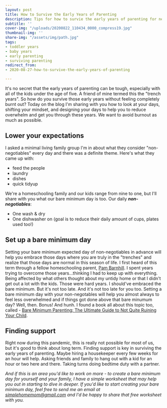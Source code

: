 ```yaml
---
layout: post
title: How to Survive the Early Years of Parenting
description: Tips for how to survie the early years of parenting for new parents.
subtitle: ''
cover-img: "/uploads/20200822_110434_0000_compress19.jpg"
thumbnail-img: ''
share-img: "/assets/img/path.jpg"
tags:
- toddler years
- baby years
- early parenting
- surviving parenting
redirect_from:
- 2020-08-27-how-to-survive-the-early-years-of-parenting

---
```

It's no secret that the early years of parenting can be tough, especially with all of the kids under the age of five. A friend of mine termed this the "trench years". So how do you survive those early years without feeling completely burnt out? Today on the blog I'm sharing with you how to look at your days, shifting your mindset, and designing your days to help you to reduce overwhelm and get you through these years. We want to avoid burnout as much as possible.

## Lower your expectations

I asked a minimal living family group I'm in about what they consider "non-negotiables" every day and there was a definite theme. Here's what they came up with:

- feed the people
- laundry
- dishes
- quick tidyup

We're a homeschooling family and our kids range from nine to one, but I'll share with you what our bare minimum day is too. Our daily **_non-negotiables_**:

- One wash & dry
- One dishwasher on (goal is to reduce their daily amount of cups, plates used too!)

## Set up a bare minimum day

Setting your bare minimum expected day of non-negotiables in advance will help you embrace those days where you are truly in the "trenches" and realize that those days are normal in this season of life. I first heard of this term through a fellow homeschooling parent, [Pam Barnhill](https://pambarnhill.com/basic-homeschooling/). I spent years trying to overcome those years...thinking I had to keep up with everything. Being affected by what others thought about my untidy home or that I didn't get out a lot with the kids. Those were hard years. I should've embraced the bare minimum. But it's not too late. And it's not too late for you too. Setting a bare minimum day with your non-negotables will help you almost always to feel less overwhelmed and if things got done above that bare minumum day? Well, then. Bonus! And hunh. I found a book all about this topic too, called - [Bare Minimum Parenting: The Ultimate Guide to Not Quite Ruining Your Child](https://amzn.to/3j4x5IM).

## Finding support

Right now during this pandemic, this is really not possible for most of us, but it's good to think about long term. Finding support is key in surviving the early years of parenting. Maybe hiring a housekeeper every few weeks for an hour will help. Asking friends and family to hang out with a kid for an hour or two here and there. Taking turns doing bedtime duty with a partner.

_And if this is an area you'd like to work on more - to create a bare minimum day for yourself and your family, I have a simple worksheet that may help you out in starting to dive in deeper. If you'd like to start creating your bare minimum day, feel free to send me an email at_ [_simplehomemom@gmail.com_](mailto:simplehomemom@gmail.com) _and I'd be happy to share that free worksheet with you._